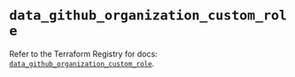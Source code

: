 # `data_github_organization_custom_role`

Refer to the Terraform Registry for docs: [`data_github_organization_custom_role`](https://registry.terraform.io/providers/integrations/github/6.3.1/docs/data-sources/organization_custom_role).
